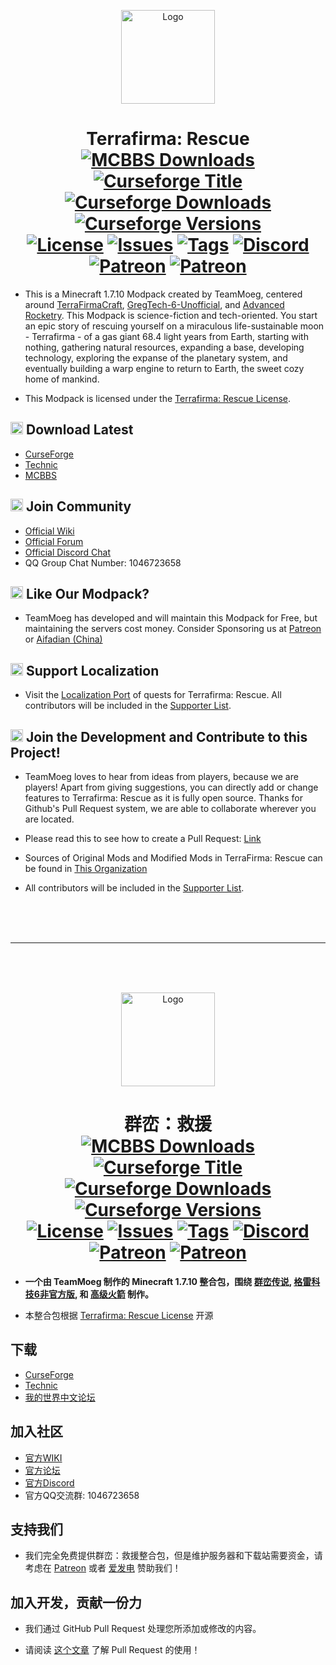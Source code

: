 <p align="center"><img src="https://i.imgur.com/QOZGF4P.png" alt="Logo" width="150"></p>
<h1 align="center">Terrafirma: Rescue<br>
	<a href="https://www.mcbbs.net/thread-977365-1-1.html"><img src="https://img.shields.io/endpoint?style=flat-square&url=https%3A%2F%2Finfo.teammoeg.com%2Ftfrdownloads.json" alt="MCBBS Downloads"></a>
	<a href="https://www.curseforge.com/minecraft/modpacks/terrafirma-rescue"><img src="http://cf.way2muchnoise.eu/title/terrafirma-rescue.svg?badge_style=flat" alt="Curseforge Title"></a>
    <a href="https://www.curseforge.com/minecraft/modpacks/terrafirma-rescue"><img src="http://cf.way2muchnoise.eu/full_terrafirma-rescue_downloads.svg?badge_style=flat" alt="Curseforge Downloads"></a>
    <a href="https://www.curseforge.com/minecraft/modpacks/terrafirma-rescue"><img src="http://cf.way2muchnoise.eu/versions/For%20MC_terrafirma-rescue_all.svg?badge_style=flat" alt="Curseforge Versions"></a><br>
	<a href="https://github.com/TerraFirmaRescue/TerraFirma-Rescue-Modpack/blob/master/LICENSE"><img src="https://img.shields.io/badge/license-tfr%20license-brightgreen?style=flat-square" alt="License"></a>
	<a href="https://github.com/TerraFirmaRescue/TerraFirma-Rescue-Modpack/issues"><img src="https://img.shields.io/github/issues/TerraFirmaRescue/TerraFirma-Rescue-Modpack?style=flat-square" alt="Issues"></a>
	<a href="https://github.com/TerraFirmaRescue/TerraFirma-Rescue-Modpack/releases"><img src="https://img.shields.io/github/tag/TerraFirmaRescue/TerraFirma-Rescue-Modpack?style=flat-square" alt="Tags"></a>
	<a href="https://discord.gg/BWn6E94"><img src="https://img.shields.io/badge/discord-chat%20with%20players-pink?style=flat-square" alt="Discord"></a>
	<a href="https://www.patreon.com/TeamMoegProjects"><img src="https://img.shields.io/badge/patreon-support%20the%20devs-orange.svg?style=flat-square" alt="Patreon"></a>
	<a href="https://afdian.com/a/teammoeg"><img src="https://img.shields.io/badge/爱发电-赞助我们-blueviolet.svg?style=flat-square" alt="Patreon"></a><br>
</h1>

- This is a Minecraft 1.7.10 Modpack created by TeamMoeg, centered around [TerraFirmaCraft](https://www.curseforge.com/minecraft/mc-mods/tfcraft), [GregTech-6-Unofficial](https://www.curseforge.com/minecraft/mc-mods/gregtech6-unofficial), and [Advanced Rocketry](https://www.curseforge.com/minecraft/mc-mods/advanced-rocketry). This Modpack is science-fiction and tech-oriented. 
  You start an epic story of rescuing yourself on a miraculous life-sustainable moon - Terrafirma - of a gas giant 68.4 light years from Earth, 
  starting with nothing, gathering natural resources, expanding a base, developing technology, exploring the expanse of the planetary system, 
  and eventually building a warp engine to return to Earth, the sweet cozy home of mankind.

- This Modpack is licensed under the [Terrafirma: Rescue License](https://github.com/TerraFirmaRescue/TerraFirma-Rescue-Modpack/blob/master/LICENSE). 

## <img src="https://i.imgur.com/QOZGF4P.png" alt="Logo" width="20"> Download Latest

- [CurseForge](https://www.curseforge.com/minecraft/modpacks/terrafirma-rescue)
- [Technic](https://www.technicpack.net/modpack/terra-firma-rescue.1727928)
- [MCBBS](https://www.mcbbs.net/thread-977365-1-1.html)

## <img src="https://i.imgur.com/QOZGF4P.png" alt="Logo" width="20"> Join Community

- [Official Wiki](https://wiki.teammoeg.com/)
- [Official Forum](https://forum.teammoeg.com/)
- [Official Discord Chat](https://discord.gg/BWn6E94)
- QQ Group Chat Number: 1046723658

## <img src="https://i.imgur.com/QOZGF4P.png" alt="Logo" width="20"> Like Our Modpack?

- TeamMoeg has developed and will maintain this Modpack for Free, but maintaining the servers cost money. Consider Sponsoring us at [Patreon](https://www.patreon.com/TeamMoeg) or [Aifadian (China)](https://afdian.com/a/teammoeg)

## <img src="https://i.imgur.com/QOZGF4P.png" alt="Logo" width="20"> Support Localization

- Visit the [Localization Port](https://github.com/TerraFirmaRescue/TFR-Localization) of quests for Terrafirma: Rescue. 
  All contributors will be included in the [Supporter List](https://github.com/TerraFirmaRescue/TerraFirma-Rescue-Modpack/blob/master/supporterlist.txt).

## <img src="https://i.imgur.com/QOZGF4P.png" alt="Logo" width="20"> Join the Development and Contribute to this Project!

- TeamMoeg loves to hear from ideas from players, because we are players!
  Apart from giving suggestions, you can directly add or change features to Terrafirma: Rescue as it is fully open source. 
  Thanks for Github's Pull Request system, we are able to collaborate wherever you are located.
  
- Please read this to see how to create a Pull Request: [Link](https://docs.github.com/en/github/collaborating-with-issues-and-pull-requests/creating-a-pull-request)
  
- Sources of Original Mods and Modified Mods in TerraFirma: Rescue can be found in [This Organization](https://github.com/TerraFirmaRescue/)
  
- All contributors will be included in the [Supporter List](https://github.com/TerraFirmaRescue/TerraFirma-Rescue-Modpack/blob/master/supporterlist.txt).

<br><br><br>

---

<br><br><br>

<p align="center"><img src="https://i.imgur.com/QOZGF4P.png" alt="Logo" width="150"></p>
<h1 align="center">群峦：救援<br>
	<a href="https://www.mcbbs.net/thread-977365-1-1.html"><img src="https://img.shields.io/endpoint?style=flat-square&url=https%3A%2F%2Finfo.teammoeg.com%2Ftfrdownloads.json" alt="MCBBS Downloads"></a>
    <a href="https://www.curseforge.com/minecraft/modpacks/terrafirma-rescue"><img src="http://cf.way2muchnoise.eu/title/terrafirma-rescue.svg?badge_style=flat" alt="Curseforge Title"></a>
    <a href="https://www.curseforge.com/minecraft/modpacks/terrafirma-rescue"><img src="http://cf.way2muchnoise.eu/full_terrafirma-rescue_次下载.svg?badge_style=flat" alt="Curseforge Downloads"></a>
    <a href="https://www.curseforge.com/minecraft/modpacks/terrafirma-rescue"><img src="http://cf.way2muchnoise.eu/versions/For%20MC_terrafirma-rescue_all.svg?badge_style=flat" alt="Curseforge Versions"></a><br>
	<a href="https://github.com/TerraFirmaRescue/TerraFirma-Rescue-Modpack/blob/master/LICENSE"><img src="https://img.shields.io/badge/开源协议-tfr%20协议-brightgreen?style=flat-square" alt="License"></a>
	<a href="https://github.com/TerraFirmaRescue/TerraFirma-Rescue-Modpack/issues"><img src="https://img.shields.io/github/issues/TerraFirmaRescue/TerraFirma-Rescue-Modpack?style=flat-square" alt="Issues"></a>
	<a href="https://github.com/TerraFirmaRescue/TerraFirma-Rescue-Modpack/releases"><img src="https://img.shields.io/github/tag/TerraFirmaRescue/TerraFirma-Rescue-Modpack?style=flat-square" alt="Tags"></a>
	<a href="https://discord.gg/BWn6E94"><img src="https://img.shields.io/badge/discord-和玩家聊天-pink?style=flat-square" alt="Discord"></a>
	<a href="https://www.patreon.com/TeamMoegProjects"><img src="https://img.shields.io/badge/patreon-赞助我们-orange.svg?style=flat-square" alt="Patreon"></a>
	<a href="https://afdian.com/a/teammoeg"><img src="https://img.shields.io/badge/爱发电-赞助我们-blueviolet.svg?style=flat-square" alt="Patreon"></a><br>
</h1>

- **一个由 TeamMoeg 制作的 Minecraft 1.7.10 整合包，围绕 [群峦传说](https://www.curseforge.com/minecraft/mc-mods/tfcraft), [格雷科技6非官方版](https://www.curseforge.com/minecraft/mc-mods/gregtech6-unofficial), 和 [高级火箭](https://www.curseforge.com/minecraft/mc-mods/advanced-rocketry) 制作。**

- 本整合包根据 [Terrafirma: Rescue License](https://github.com/TerraFirmaRescue/TerraFirma-Rescue-Modpack/blob/master/LICENSE) 开源

## 下载

- [CurseForge](https://www.curseforge.com/minecraft/modpacks/terrafirma-rescue)
- [Technic](https://www.technicpack.net/modpack/terra-firma-rescue.1727928)
- [我的世界中文论坛](https://www.mcbbs.net/thread-977365-1-1.html)

## 加入社区

- [官方WIKI](https://wiki.teammoeg.com/)
- [官方论坛](https://forum.teammoeg.com/)
- [官方Discord](https://discord.gg/BWn6E94)
- 官方QQ交流群: 1046723658

## 支持我们

- 我们完全免费提供群峦：救援整合包，但是维护服务器和下载站需要资金，请考虑在 [Patreon](https://www.patreon.com/TeamMoeg) 或者 [爱发电](https://afdian.com/a/teammoeg) 赞助我们！

## 加入开发，贡献一份力

- 我们通过 GitHub Pull Request 处理您所添加或修改的内容。

- 请阅读 [这个文章](https://github.com/geeeeeeeeek/git-recipes/wiki/3.3-%E5%88%9B%E5%BB%BA-Pull-Request) 了解 Pull Request 的使用！

